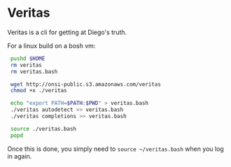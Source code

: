 # Veritas

Veritas is a cli for getting at Diego's truth.

For a linux build on a bosh vm:

```bash
 pushd $HOME
 rm veritas
 rm veritas.bash

 wget http://onsi-public.s3.amazonaws.com/veritas
 chmod +x ./veritas

 echo "export PATH=$PATH:$PWD" > veritas.bash
 ./veritas autodetect >> veritas.bash
 ./veritas completions >> veritas.bash

 source ./veritas.bash
 popd
```

Once this is done, you simply need to `source ~/veritas.bash` when you log in again.
